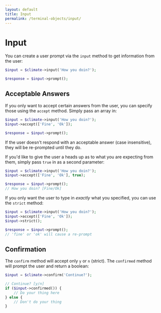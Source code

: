 ```yaml
---
layout: default
title: Input
permalink: /terminal-objects/input/
---
```


Input
==============

You can create a user prompt via the `input` method to get information from the user:

~~~php
$input = $climate->input('How you doin?');

$response = $input->prompt();
~~~

## Acceptable Answers

If you only want to accept certain answers from the user, you can specify those using the `accept` method. Simply pass an array in:

~~~php
$input = $climate->input('How you doin?');
$input->accept(['Fine', 'Ok']);

$response = $input->prompt();
~~~

If the user doesn't respond with an acceptable answer (case insensitive), they will be re-prompted until they do.

If you'd like to give the user a heads up as to what you are expecting from them, simply pass `true` in as a second parameter:

~~~php
$input = $climate->input('How you doin?');
$input->accept(['Fine', 'Ok'], true);

$response = $input->prompt();
// How you doin? [Fine/Ok]
~~~

If you only want the user to type in *exactly* what you specified, you can use the `strict` method:

~~~php
$input = $climate->input('How you doin?');
$input->accept(['Fine', 'Ok']);
$input->strict();

$response = $input->prompt();
// 'fine' or 'ok' will cause a re-prompt
~~~

## Confirmation

The `confirm` method will accept only `y` or `n` (strict). The `confirmed` method will prompt the user and return a boolean:

~~~php
$input = $climate->confirm('Continue?');

// Continue? [y/n]
if ($input->confirmed()) {
    // Do your thing here
} else {
    // Don't do your thing
}
~~~
